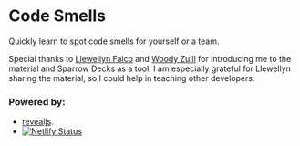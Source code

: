 # Code Smells
Quickly learn to spot code smells for yourself or a team.

Special thanks to [Llewellyn Falco](http://llewellynfalco.blogspot.com/) and [Woody Zuill](https://woodyzuill.com/)
for introducing me to the material and Sparrow Decks as a tool. I am especially grateful for Llewellyn sharing
the material, so I could help in teaching other developers.

### Powered by:
- [revealjs](https://revealjs.com/).
- [![Netlify Status](https://api.netlify.com/api/v1/badges/d7aebc0e-dbfa-4672-90bb-66e7a999a87f/deploy-status)](https://app.netlify.com/sites/strong-brigadeiros-a842d8/deploys)
